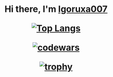 <h1 align="center">Hi there, I'm <a href="https://daniilshat.ru/" target="_blank">Igoruxa007</a> 

[![Top Langs](https://github-readme-stats.vercel.app/api/top-langs/?username=igoruxa007&layout=compact)]()
  
[![codewars](https://www.codewars.com/users/Igoruxa007/badges/small)](https://www.codewars.com/users/username) 

[![trophy](https://github-profile-trophy.vercel.app/?username=igoruxa007)](https://github.com/ryo-ma/github-profile-trophy)
